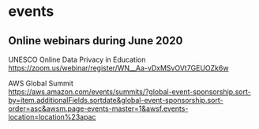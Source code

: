 # events
## Online webinars during June 2020

UNESCO Online Data Privacy in Education  
https://zoom.us/webinar/register/WN__Aa-vDxMSvOVt7GEUOZk6w

AWS Global Summit  
https://aws.amazon.com/events/summits/?global-event-sponsorship.sort-by=item.additionalFields.sortdate&global-event-sponsorship.sort-order=asc&awsm.page-events-master=1&awsf.events-location=location%23apac
